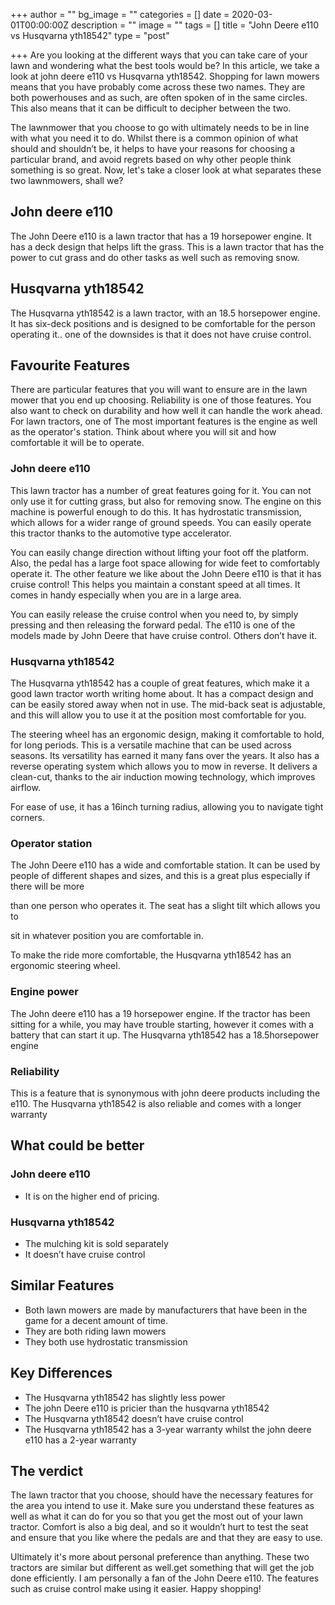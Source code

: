 +++
author = ""
bg_image = ""
categories = []
date = 2020-03-01T00:00:00Z
description = ""
image = ""
tags = []
title = "John Deere e110 vs Husqvarna yth18542"
type = "post"

+++
Are you looking at the different ways that you can take care of your lawn and wondering what the best tools would be? In this article, we take a look at john deere e110 vs Husqvarna yth18542. Shopping for lawn mowers means that you have probably come across these two names. They are both powerhouses and as such, are often spoken of in the same circles. This also means that it can be difficult to decipher between the two.

The lawnmower that you choose to go with ultimately needs to be in line with what you need it to do. Whilst there is a common opinion of what should and shouldn’t be, it helps to have your reasons for choosing a particular brand, and avoid regrets based on why other people think something is so great. Now, let's take a closer look at what separates these two lawnmowers, shall we?

## John deere e110

The John Deere e110 is a lawn tractor that has a 19 horsepower engine. It has a deck design that helps lift the grass. This is a lawn tractor that has the power to cut grass and do other tasks as well such as removing snow.

## Husqvarna yth18542

The Husqvarna yth18542 is a lawn tractor, with an 18.5 horsepower engine. It has six-deck positions and is designed to be comfortable for the person operating it.. one of the downsides is that it does not have cruise control.

## Favourite Features

There are particular features that you will want to ensure are in the lawn mower that you end up choosing. Reliability is one of those features. You also want to check on durability and how well it can handle the work ahead. For lawn tractors, one of The most important features is the engine as well as the operator's station. Think about where you will sit and how comfortable it will be to operate.

### John deere e110

This lawn tractor has a number of great features going for it. You can not only use it for cutting grass, but also for removing snow. The engine on this machine is powerful enough to do this. It has hydrostatic transmission, which allows for a wider range of ground speeds. You can easily operate this tractor thanks to the automotive type accelerator.

You can easily change direction without lifting your foot off the platform. Also, the pedal has a large foot space allowing for wide feet to comfortably operate it. The other feature we like about the John Deere e110 is that it has cruise control! This helps you maintain a constant speed at all times. It comes in handy especially when you are in a large area.

You can easily release the cruise control when you need to, by simply pressing and then releasing the forward pedal. The e110 is one of the models made by John Deere that have cruise control. Others don’t have it.

### Husqvarna yth18542

The Husqvarna yth18542 has a couple of great features, which make it a good lawn tractor worth writing home about. It has a compact design and can be easily stored away when not in use. The mid-back seat is adjustable, and this will allow you to use it at the position most comfortable for you.

The steering wheel has an ergonomic design, making it comfortable to hold, for long periods. This is a versatile machine that can be used across seasons. Its versatility has earned it many fans over the years. It also has a reverse operating system which allows you to mow in reverse. It delivers a clean-cut, thanks to the air induction mowing technology, which improves airflow.

For ease of use, it has a 16inch turning radius, allowing you to navigate tight corners.

### Operator station

The John Deere e110 has a wide and comfortable station. It can be used by people of different shapes and sizes, and this is a great plus especially if there will be more

than one person who operates it. The seat has a slight tilt which allows you to

sit in whatever position you are comfortable in.

To make the ride more comfortable, the Husqvarna yth18542 has an ergonomic steering wheel.

### Engine power

The John deere e110 has a 19 horsepower engine. If the tractor has been sitting for a while, you may have trouble starting, however it comes with a battery that can start it up. The Husqvarna yth18542 has a 18.5horsepower engine

### Reliability

This is a feature that is synonymous with john deere products including the e110. The Husqvarna yth18542 is also reliable and comes with a longer warranty

## What could be better

### John deere e110

* It is on the higher end of pricing.

### Husqvarna yth18542

* The mulching kit is sold separately
* It doesn’t have cruise control

## Similar Features

* Both lawn mowers are made by manufacturers that have been in the game for a decent amount of time.
* They are both riding lawn mowers
* They both use hydrostatic transmission

## Key Differences

* The Husqvarna yth18542 has slightly less power
* The john Deere e110 is pricier than the husqvarna yth18542
* The Husqvarna yth18542 doesn’t have cruise control
* The Husqvarna yth18542 has a 3-year warranty whilst the john deere e110 has a 2-year warranty

## 

## The verdict

The lawn tractor that you choose, should have the necessary features for the area you intend to use it. Make sure you understand these features as well as what it can do for you so that you get the most out of your lawn tractor. Comfort is also a big deal, and so it wouldn’t hurt to test the seat and ensure that you like where the pedals are and that they are easy to use.

Ultimately it's more about personal preference than anything. These two tractors are similar but different as well.get something that will get the job done efficiently. I am personally a fan of the John Deere e110. The features such as cruise control make using it easier. Happy shopping!